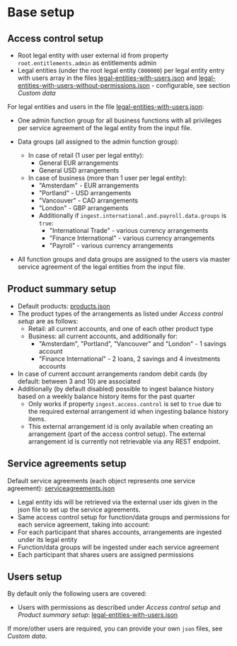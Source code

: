 # Base setup

## Access control setup
- Root legal entity with user external id from property `root.entitlements.admin` as entitlements admin
- Legal entities (under the root legal entity `C000000`) per legal entity entry with users array in the files [legal-entities-with-users.json](src/main/resources/data/legal-entities-with-users.json) and [legal-entities-with-users-without-permissions.json](src/main/resources/data/legal-entities-with-users-without-permissions.json) - configurable, see section *Custom data*

For legal entities and users in the file [legal-entities-with-users.json](src/main/resources/data/legal-entities-with-users.json):
- One admin function group for all business functions with all privileges per service agreement of the legal entity from the input file.
- Data groups (all assigned to the admin function group):
    - In case of retail (1 user per legal entity):
        - General EUR arrangements
        - General USD arrangements
    - In case of business (more than 1 user per legal entity):
        - "Amsterdam" - EUR arrangements
        - "Portland" - USD arrangements
        - "Vancouver" - CAD arrangements
        - "London" - GBP arrangements
        - Additionally if `ingest.international.and.payroll.data.groups` is `true`:
            - "International Trade" - various currency arrangements
            - "Finance International" - various currency arrangements
            - "Payroll" - various currency arrangements

- All function groups and data groups are assigned to the users via master service agreement of the legal entities from the input file.

## Product summary setup
- Default products: [products.json](src/main/resources/data/products.json)
- The product types of the arrangements as listed under *Access control setup* are as follows:
    - Retail: all current accounts, and one of each other product type
    - Business: all current accounts, and additionally for:
        - "Amsterdam", "Portland", "Vancouver" and "London" - 1 savings account
        - "Finance International" - 2 loans, 2 savings and 4 investments accounts
- In case of current account arrangements random debit cards (by default: between 3 and 10) are associated
- Additionally (by default disabled) possible to ingest balance history based on a weekly balance history items for the past quarter
    - Only works if property `ingest.access.control` is set to `true` due to the required external arrangement id when ingesting balance history items.
    - This external arrangement id is only available when creating an arrangement (part of the access control setup). The external arrangement id is currently not retrievable via any REST endpoint.

## Service agreements setup
Default service agreements (each object represents one service agreement): [serviceagreements.json](src/main/resources/data/serviceagreements.json)
- Legal entity ids will be retrieved via the external user ids given in the json file to set up the service agreements.
- Same access control setup for function/data groups and permissions for each service agreement, taking into account:
- For each participant that shares accounts, arrangements are ingested under its legal entity
- Function/data groups will be ingested under each service agreement
- Each participant that shares users are assigned permissions

## Users setup
By default only the following users are covered:
- Users with permissions as described under *Access control setup* and *Product summary setup*: [legal-entities-with-users.json](src/main/resources/data/legal-entities-with-users.json)

If more/other users are required, you can provide your own `json` files, see *Custom data*.

